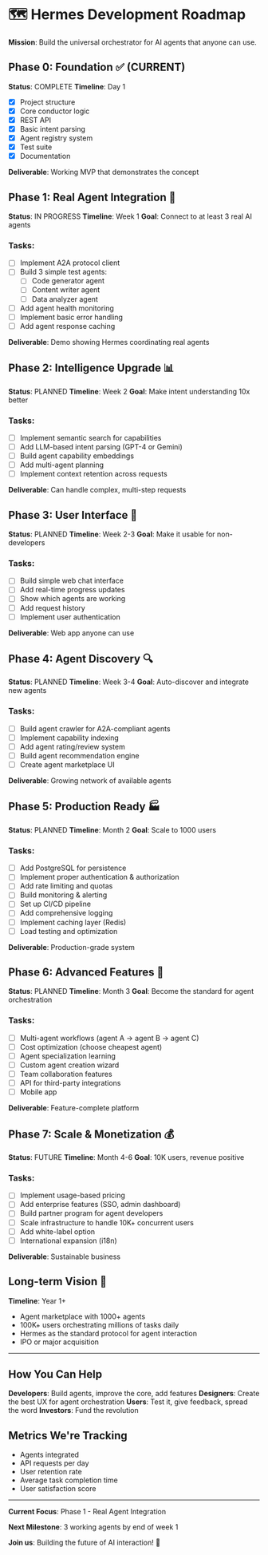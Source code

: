 # 🗺️ Hermes Development Roadmap

**Mission**: Build the universal orchestrator for AI agents that anyone can use.

## Phase 0: Foundation ✅ (CURRENT)

**Status**: COMPLETE
**Timeline**: Day 1

- [x] Project structure
- [x] Core conductor logic
- [x] REST API
- [x] Basic intent parsing
- [x] Agent registry system
- [x] Test suite
- [x] Documentation

**Deliverable**: Working MVP that demonstrates the concept

## Phase 1: Real Agent Integration 🔄

**Status**: IN PROGRESS
**Timeline**: Week 1
**Goal**: Connect to at least 3 real AI agents

### Tasks:
- [ ] Implement A2A protocol client
- [ ] Build 3 simple test agents:
  - [ ] Code generator agent
  - [ ] Content writer agent
  - [ ] Data analyzer agent
- [ ] Add agent health monitoring
- [ ] Implement basic error handling
- [ ] Add agent response caching

**Deliverable**: Demo showing Hermes coordinating real agents

## Phase 2: Intelligence Upgrade 📊

**Status**: PLANNED
**Timeline**: Week 2
**Goal**: Make intent understanding 10x better

### Tasks:
- [ ] Implement semantic search for capabilities
- [ ] Add LLM-based intent parsing (GPT-4 or Gemini)
- [ ] Build agent capability embeddings
- [ ] Add multi-agent planning
- [ ] Implement context retention across requests

**Deliverable**: Can handle complex, multi-step requests

## Phase 3: User Interface 🎨

**Status**: PLANNED
**Timeline**: Week 2-3
**Goal**: Make it usable for non-developers

### Tasks:
- [ ] Build simple web chat interface
- [ ] Add real-time progress updates
- [ ] Show which agents are working
- [ ] Add request history
- [ ] Implement user authentication

**Deliverable**: Web app anyone can use

## Phase 4: Agent Discovery 🔍

**Status**: PLANNED
**Timeline**: Week 3-4
**Goal**: Auto-discover and integrate new agents

### Tasks:
- [ ] Build agent crawler for A2A-compliant agents
- [ ] Implement capability indexing
- [ ] Add agent rating/review system
- [ ] Build agent recommendation engine
- [ ] Create agent marketplace UI

**Deliverable**: Growing network of available agents

## Phase 5: Production Ready 🏭

**Status**: PLANNED
**Timeline**: Month 2
**Goal**: Scale to 1000 users

### Tasks:
- [ ] Add PostgreSQL for persistence
- [ ] Implement proper authentication & authorization
- [ ] Add rate limiting and quotas
- [ ] Build monitoring & alerting
- [ ] Set up CI/CD pipeline
- [ ] Add comprehensive logging
- [ ] Implement caching layer (Redis)
- [ ] Load testing and optimization

**Deliverable**: Production-grade system

## Phase 6: Advanced Features 🚀

**Status**: PLANNED
**Timeline**: Month 3
**Goal**: Become the standard for agent orchestration

### Tasks:
- [ ] Multi-agent workflows (agent A → agent B → agent C)
- [ ] Cost optimization (choose cheapest agent)
- [ ] Agent specialization learning
- [ ] Custom agent creation wizard
- [ ] Team collaboration features
- [ ] API for third-party integrations
- [ ] Mobile app

**Deliverable**: Feature-complete platform

## Phase 7: Scale & Monetization 💰

**Status**: FUTURE
**Timeline**: Month 4-6
**Goal**: 10K users, revenue positive

### Tasks:
- [ ] Implement usage-based pricing
- [ ] Add enterprise features (SSO, admin dashboard)
- [ ] Build partner program for agent developers
- [ ] Scale infrastructure to handle 10K+ concurrent users
- [ ] Add white-label option
- [ ] International expansion (i18n)

**Deliverable**: Sustainable business

## Long-term Vision 🌟

**Timeline**: Year 1+

- Agent marketplace with 1000+ agents
- 100K+ users orchestrating millions of tasks daily
- Hermes as the standard protocol for agent interaction
- IPO or major acquisition

---

## How You Can Help

**Developers**: Build agents, improve the core, add features
**Designers**: Create the best UX for agent orchestration
**Users**: Test it, give feedback, spread the word
**Investors**: Fund the revolution

## Metrics We're Tracking

- Agents integrated
- API requests per day
- User retention rate
- Average task completion time
- User satisfaction score

---

**Current Focus**: Phase 1 - Real Agent Integration

**Next Milestone**: 3 working agents by end of week 1

**Join us**: Building the future of AI interaction! 🚀
